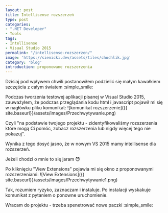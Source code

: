 ```yaml
---
layout: post
title: Intellisense rozszerzeń
type: post
categories:
- ".NET Developer"
- Tools
tags:
- Intellisense
- Visual Studio 2015
permalink: "/intellisense-rozszerzen/"
image: 'https://sienicki.dev/assets/tiles/chochlik.jpg'
category: 'blog' 
introduction: proponowane rozszerzenia
---
```

Dzisiaj pod wpływem chwili postanowiłem podzielić się małym kawałkiem szczęścia z całym światem :simple_smile:

Podczas tworzenia testowej aplikacji pisanej w Visual Studio 2015, 
zauważyłem, że podczas przeglądania kodu html i javascript pojawił mi się w nagłówku pliku komunikat:
![komunikat rozszerzenie]({{ site.baseurl}}/assets/images/Przechwytywanie.png)

Czyli "na podstawie twojego projektu - zidentyfikowaliśmy rozszerzenia które mogą Ci pomóc, 
zobacz rozszerzenia lub nigdy więcej tego nie pokazuj".

Wynika z tego dosyć jasno, że w nowym VS 2015 mamy intellisense dla rozszerzeń.

Jeżeli chodzi o mnie to się jaram :smiling_imp:

Po kliknięciu "View Extensions" pojawia mi się okno z proponowanymi rozszerzeniami:
![View Extensions]({{ site.baseurl}}/assets/images/Przechwytywanie1.png)

Tak, rozumiem ryzyko, zaznaczam i instaluje. Po instalacji wyskakuje komunikat z pytaniem o ponowne uruchomienie.

Wracam do projektu - trzeba spenetrować nowe paczki :simple_smile:


